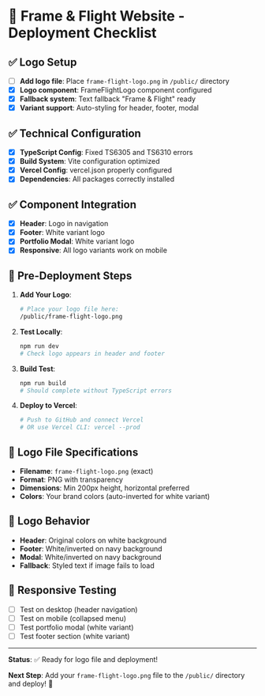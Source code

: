 # 🚀 Frame & Flight Website - Deployment Checklist

## ✅ Logo Setup
- [ ] **Add logo file**: Place `frame-flight-logo.png` in `/public/` directory
- [x] **Logo component**: FrameFlightLogo component configured
- [x] **Fallback system**: Text fallback "Frame & Flight" ready
- [x] **Variant support**: Auto-styling for header, footer, modal

## ✅ Technical Configuration
- [x] **TypeScript Config**: Fixed TS6305 and TS6310 errors
- [x] **Build System**: Vite configuration optimized
- [x] **Vercel Config**: vercel.json properly configured
- [x] **Dependencies**: All packages correctly installed

## ✅ Component Integration
- [x] **Header**: Logo in navigation
- [x] **Footer**: White variant logo
- [x] **Portfolio Modal**: White variant logo
- [x] **Responsive**: All logo variants work on mobile

## 🎯 Pre-Deployment Steps
1. **Add Your Logo**:
   ```bash
   # Place your logo file here:
   /public/frame-flight-logo.png
   ```

2. **Test Locally**:
   ```bash
   npm run dev
   # Check logo appears in header and footer
   ```

3. **Build Test**:
   ```bash
   npm run build
   # Should complete without TypeScript errors
   ```

4. **Deploy to Vercel**:
   ```bash
   # Push to GitHub and connect Vercel
   # OR use Vercel CLI: vercel --prod
   ```

## 🔧 Logo File Specifications
- **Filename**: `frame-flight-logo.png` (exact)
- **Format**: PNG with transparency
- **Dimensions**: Min 200px height, horizontal preferred
- **Colors**: Your brand colors (auto-inverted for white variant)

## 🎨 Logo Behavior
- **Header**: Original colors on white background
- **Footer**: White/inverted on navy background  
- **Modal**: White/inverted on navy background
- **Fallback**: Styled text if image fails to load

## 📱 Responsive Testing
- [ ] Test on desktop (header navigation)
- [ ] Test on mobile (collapsed menu)
- [ ] Test portfolio modal (white variant)
- [ ] Test footer section (white variant)

---

**Status**: ✅ Ready for logo file and deployment!

**Next Step**: Add your `frame-flight-logo.png` file to the `/public/` directory and deploy! 🎉